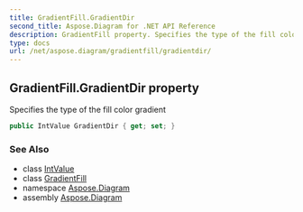 ```yaml
---
title: GradientFill.GradientDir
second_title: Aspose.Diagram for .NET API Reference
description: GradientFill property. Specifies the type of the fill color gradient
type: docs
url: /net/aspose.diagram/gradientfill/gradientdir/
---
```

## GradientFill.GradientDir property

Specifies the type of the fill color gradient

```csharp
public IntValue GradientDir { get; set; }
```

### See Also

* class [IntValue](../../intvalue/)
* class [GradientFill](../)
* namespace [Aspose.Diagram](../../gradientfill/)
* assembly [Aspose.Diagram](../../../)


